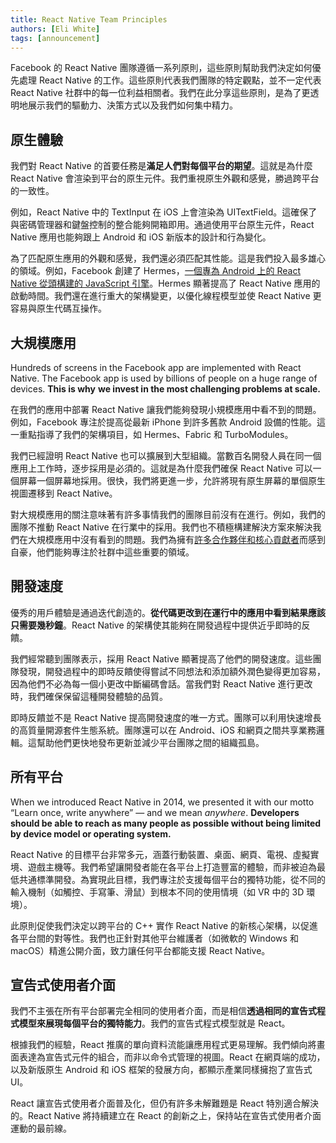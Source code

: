 ```yaml
---
title: React Native Team Principles
authors: [Eli White]
tags: [announcement]
---
```


Facebook 的 React Native 團隊遵循一系列原則，這些原則幫助我們決定如何優先處理 React Native 的工作。這些原則代表我們團隊的特定觀點，並不一定代表 React Native 社群中的每一位利益相關者。我們在此分享這些原則，是為了更透明地展示我們的驅動力、決策方式以及我們如何集中精力。

## **原生體驗**

我們對 React Native 的首要任務是**滿足人們對每個平台的期望**。這就是為什麼 React Native 會渲染到平台的原生元件。我們重視原生外觀和感覺，勝過跨平台的一致性。

例如，React Native 中的 TextInput 在 iOS 上會渲染為 UITextField。這確保了與密碼管理器和鍵盤控制的整合能夠開箱即用。通過使用平台原生元件，React Native 應用也能夠跟上 Android 和 iOS 新版本的設計和行為變化。

為了匹配原生應用的外觀和感覺，我們還必須匹配其性能。這是我們投入最多雄心的領域。例如，Facebook 創建了 Hermes，[一個專為 Android 上的 React Native 從頭構建的 JavaScript 引擎](https://facebook.github.io/react-native/blog/2019/07/17/hermes)。Hermes 顯著提高了 React Native 應用的啟動時間。我們還在進行重大的架構變更，以優化線程模型並使 React Native 更容易與原生代碼互操作。

## 大規模應用

Hundreds of screens in the Facebook app are implemented with React Native. The Facebook app is used by billions of people on a huge range of devices. **This is why** **we invest in the most challenging problems at scale.**

在我們的應用中部署 React Native 讓我們能夠發現小規模應用中看不到的問題。例如，Facebook 專注於提高從最新 iPhone 到許多舊款 Android 設備的性能。這一重點指導了我們的架構項目，如 Hermes、Fabric 和 TurboModules。

我們已經證明 React Native 也可以擴展到大型組織。當數百名開發人員在同一個應用上工作時，逐步採用是必須的。這就是為什麼我們確保 React Native 可以一個屏幕一個屏幕地採用。很快，我們將更進一步，允許將現有原生屏幕的單個原生視圖遷移到 React Native。

對大規模應用的關注意味著有許多事情我們的團隊目前沒有在進行。例如，我們的團隊不推動 React Native 在行業中的採用。我們也不積極構建解決方案來解決我們在大規模應用中沒有看到的問題。我們為擁有[許多合作夥伴和核心貢獻者](https://github.com/facebook/react-native/blob/master/ECOSYSTEM.md)而感到自豪，他們能夠專注於社群中這些重要的領域。

## 開發速度

優秀的用戶體驗是通過迭代創造的。**從代碼更改到在運行中的應用中看到結果應該只需要幾秒鐘**。React Native 的架構使其能夠在開發過程中提供近乎即時的反饋。

我們經常聽到團隊表示，採用 React Native 顯著提高了他們的開發速度。這些團隊發現，開發過程中的即時反饋使得嘗試不同想法和添加額外潤色變得更加容易，因為他們不必為每一個小更改中斷編碼會話。當我們對 React Native 進行更改時，我們確保保留這種開發體驗的品質。

即時反饋並不是 React Native 提高開發速度的唯一方式。團隊可以利用快速增長的高質量開源套件生態系統。團隊還可以在 Android、iOS 和網頁之間共享業務邏輯。這幫助他們更快地發布更新並減少平台團隊之間的組織孤島。

## 所有平台

When we introduced React Native in 2014, we presented it with our motto “Learn once, write anywhere” — and we mean _anywhere_. **Developers should be able to reach as many people as possible without being limited by device model or operating system.**

React Native 的目標平台非常多元，涵蓋行動裝置、桌面、網頁、電視、虛擬實境、遊戲主機等。我們希望讓開發者能在各平台上打造豐富的體驗，而非被迫為最低共通標準開發。為實現此目標，我們專注於支援每個平台的獨特功能，從不同的輸入機制（如觸控、手寫筆、滑鼠）到根本不同的使用情境（如 VR 中的 3D 環境）。

此原則促使我們決定以跨平台的 C++ 實作 React Native 的新核心架構，以促進各平台間的對等性。我們也正針對其他平台維護者（如微軟的 Windows 和 macOS）精進公開介面，致力讓任何平台都能支援 React Native。

## 宣告式使用者介面

我們不主張在所有平台部署完全相同的使用者介面，而是相信**透過相同的宣告式程式模型來展現每個平台的獨特能力**。我們的宣告式程式模型就是 React。

根據我們的經驗，React 推廣的單向資料流能讓應用程式更易理解。我們傾向將畫面表達為宣告式元件的組合，而非以命令式管理的視圖。React 在網頁端的成功，以及新版原生 Android 和 iOS 框架的發展方向，都顯示產業同樣擁抱了宣告式 UI。

React 讓宣告式使用者介面普及化，但仍有許多未解難題是 React 特別適合解決的。React Native 將持續建立在 React 的創新之上，保持站在宣告式使用者介面運動的最前線。